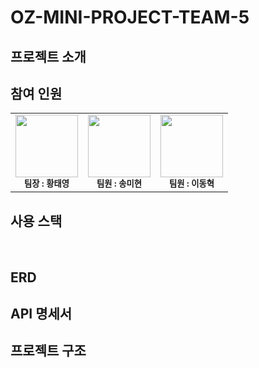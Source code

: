 # OZ-MINI-PROJECT-TEAM-5

## 프로젝트 소개

## 참여 인원
<table>
  <tbody>
    <tr>
      <td align="center"><a href="https://github.com/hwangtate" style="text-decoration: none"><img src="https://avatars.githubusercontent.com/u/139641065?s=64&v=4" width="100px;" alt=""/><br /><sub><b>팀장 : 황태영</b></sub></a><br /></td>
      <td align="center"><a href="https://github.com/SongMihyun" style="text-decoration: none"><img src="https://avatars.githubusercontent.com/u/159098444?v=4" width="100px;" alt=""/><br /><sub><b>팀원 : 송미현</b></sub></a><br /></td>
      <td align="center"><a href="https://github.com/hongdyuk" style="text-decoration: none"><img src="https://avatars.githubusercontent.com/u/168714635?v=4" width="100px;" alt=""/><br /><sub><b>팀원 : 이동혁</b></sub></a><br /></td>
    </tr>
  </tbody>
</table>

## 사용 스택
<div>
    <img src="https://img.shields.io/badge/Python-3776AB?style=for-the-badge&logo=python&logoColor=white" alt="">
    <img src="https://img.shields.io/badge/Django-092E20?style=for-the-badge&logo=django&logoColor=white" alt="">
    <img src="https://img.shields.io/badge/GitHub-181717?style=for-the-badge&logo=github&logoColor=white" alt="">
    <img src="https://img.shields.io/badge/postgresql-4169e1?style=for-the-badge&logo=postgresql&logoColor=white" alt="">
    <img src="https://img.shields.io/badge/GitHub%20Actions-181717?style=for-the-badge&logo=githubactions&logoColor=white" alt="">
</div> 

## ERD

## API 명세서

## 프로젝트 구조
